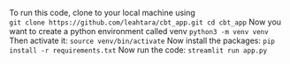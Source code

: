 To run this code, clone to your local machine using <br>
``
git clone https://github.com/leahtara/cbt_app.git
cd cbt_app
``
Now you want to create a python environment called venv
``
python3 -m venv venv
``
Then activate it:
``
source venv/bin/activate
``
Now install the packages:
``
pip install -r requirements.txt
``
Now run the code:
``
streamlit run app.py
``
